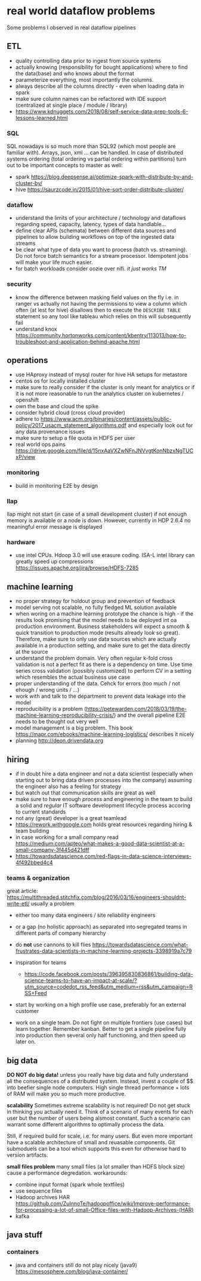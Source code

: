 # real world dataflow problems
Some problems I observed in real dataflow pipelines

## ETL
- quality controlling data prior to ingest from source systems
- actually knowing (responsibility for bought applications) where to find the data(base) and who knows about the format
- parameterize everything, most importantly the columns.
- always describe all the columns directly - even when loading data in spark
- make sure column names can be refactored with IDE support (centralized at single place / module / library)
- https://www.kdnuggets.com/2018/08/self-service-data-prep-tools-6-lessons-learned.html

### SQL
SQL nowadays is so much more than SQL92 (which most people are familiar with). Arrays, json, xml ... can be handled. In case of distributed systems ordering (total ordering vs partial ordering within partitions) turn out to be important concepts to master as well:
- spark https://blog.deepsense.ai/optimize-spark-with-distribute-by-and-cluster-by/
- hive https://saurzcode.in/2015/01/hive-sort-order-distribute-cluster/

### dataflow
- understand the limits of your architecture / technology and dataflows regarding speed, capacity, latency, types of data handlable...
- define clear APIs (schemata) between different data sources and pipelines to allow building workflows on top of the ingested data streams
- be clear what type of data you want to process (batch vs. streaming). Do not force batch semantics for a stream processor. Idempotent jobs will make your life much easier.
- for batch workloads consider oozie over nifi. *it just works TM*

### security
- know the difference between masking field values on the fly i.e. in ranger vs actually not having the permissions to view a column which often (at lest for hive) disallows then to execute the `DESCRIBE TABLE` statement so any tool like tableau which relies on this will subsequently fail
- understand knox https://community.hortonworks.com/content/kbentry/113013/how-to-troubleshoot-and-application-behind-apache.html

## operations
- use HAproxy instead of mysql router for hive HA setups for metastore
- centos os for locally installed cluster
- make sure to really consider if the cluster is only meant for analytics or if it is not more reasonable to run the analytics cluster on kubernetes / openshift
- own the base and cloud the spike
- consider hybrid cloud (cross cloud provider)
- adhere to https://www.acm.org/binaries/content/assets/public-policy/2017_usacm_statement_algorithms.pdf and especially look out for any data provenance issues
- make sure to setup a file quota in HDFS per user
- real world ops pains https://drive.google.com/file/d/15nxAaVXZwNFnJNVvgtKonNbzxNgTUCxP/view

### monitoring
- build in monitoring E2E by design

### llap
llap might not start (in case of a small development cluster) if not enough memory is available or a node is down. However, currently in HDP 2.6.4 no meaningful error message is displayed

### hardware
- use intel CPUs. Hdoop 3.0 will use erasure coding. ISA-L intel library can greatly speed up compressions https://issues.apache.org/jira/browse/HDFS-7285

## machine learning
- no proper strategy for holdout group and prevention of feedback
- model serving not scalable, no fully fledged ML solution available
- when woring on a machine learning prototype the chance is high - if the results look promising that the model needs to be deployed int oa production environment. Business stakeholders will expect a smooth & quick transition to production mode (results already look so great). Therefore, make sure to only use data sources which are actually available in a production setting, and make sure to get the data directly at the source
- understand the problem domain. Very often regular k-fold cross validation is not a perfect fit as there is a dependency on time. Use time series cross validation (possibly customized) to perform CV in a setting which resembles the actual business use case
- proper understanding of the data. Cehck for errors (too much / not ehough / wrong units / ...)
- work with and talk to the department to prevent data leakage into the model
- reproducibility is a problem (https://petewarden.com/2018/03/19/the-machine-learning-reproducibility-crisis/) and the overall pipeline E2E needs to be thought out very well
- model management is a big problem. This book https://mapr.com/ebooks/machine-learning-logistics/ describes it nicely
- planning http://deon.drivendata.org

## hiring
- if in doubt hire a data engineer and not a data scientist (especially when starting out to bring data driven processes into the company) assuming the engineer also has a feeling for strategy
- but watch out that communication skills are great as well
- make sure to have enough *process* and engineering in the team to build a solid and *regular* IT software development lifecycle process accoring to current standards
- not any (great) developer is a great teamlead
- https://rework.withgoogle.com holds great resources regarding hiring & team building
- in case working for a small company read https://medium.com/apteo/what-makes-a-good-data-scientist-at-a-small-company-3f445d421dff
- https://towardsdatascience.com/red-flags-in-data-science-interviews-4f492bbed4c4
### teams & organization
great article: https://multithreaded.stitchfix.com/blog/2016/03/16/engineers-shouldnt-write-etl/ usually a problem
- either too many data engineers / site reliability engineers
- or a gap (no holistic approach) as separated into segregated teams in different parts of company hierarchy
- do **not** use cannons to kill flies https://towardsdatascience.com/what-frustrates-data-scientists-in-machine-learning-projects-3398919a7c79
- inspiration for teams
  - https://code.facebook.com/posts/396395830836861/building-data-science-teams-to-have-an-impact-at-scale/?utm_source=codedot_rss_feed&utm_medium=rss&utm_campaign=RSS+Feed

- start by working on a high profile use case, preferably for an external customer
- work on a single team. Do not fight on multiple frontiers (use cases) but learn together. Remember kanban. Better to get a single pipeline fully into production then several only half functioning, and then speed up later on.

## big data
**DO NOT do big data!** unless you really have big data and fully understand all the consequences of a distributed system.
Instead, invest a couple of $$ into beefier single node computers. High single thread performance + lots of RAM will make you so much more productive.

**scalability**
Sometimes extreme scalability is not required! Do not get stuck in thinking you actually need it. Think of a scenario of many events for each user but the number of users being alsmost constant. Such a scenario can warrant some different algorithms to optimally process the data.

Still, if required build for scale, i.e. for many users.
But even more important have a scalable architecture of small and reuasable components. Git submoduels can be a tool which supports this even for otherwise hard to version artifacts.

**small files problem**
many small files (a lot smaller than HDFS block size) cause a performance degredation.
workarounds:
- combine input format (spark whole textfiles)
- use sequence files
- Hadoop archives HAR https://github.com/ZuInnoTe/hadoopoffice/wiki/Improve-performance-for-processing-a-lot-of-small-Office-files-with-Hadoop-Archives-(HAR)
- kafka

## java stuff
### containers
- java and containers still do not play nicely (java9) https://mesosphere.com/blog/java-container/
